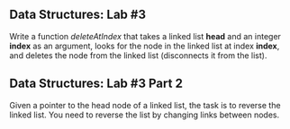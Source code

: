 ## Data Structures: Lab #3
Write a function *deleteAtIndex* that takes a linked list **head** and an integer **index** as an argument, looks for the node in the linked list at index **index**, and deletes the node from the linked list (disconnects it from the list).

## Data Structures: Lab #3 Part 2
Given a pointer to the head node of a linked list, the task is to reverse the linked list. You need to reverse the list by changing links between nodes.